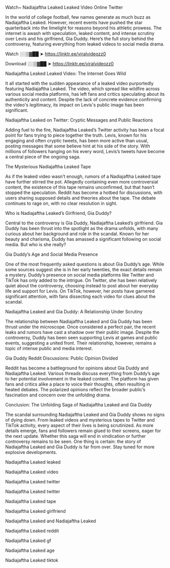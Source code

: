 Watch~ Nadiajaftha Leaked Leaked Video Online Twitter

In the world of college football, few names generate as much buzz as Nadiajaftha Leaked. However, recent events have pushed the star quarterback into the limelight for reasons beyond his athletic prowess. The internet is awash with speculation, leaked content, and intense scrutiny over Levis and his girlfriend, Gia Duddy. Here’s the full story behind the controversy, featuring everything from leaked videos to social media drama.

Watch ░░▒▓██ ➤ https://linktr.ee/viralvideozz0

Download ░░▒▓██ ➤ https://linktr.ee/viralvideozz0

Nadiajaftha Leaked Leaked Video: The Internet Goes Wild

It all started with the sudden appearance of a leaked video purportedly featuring Nadiajaftha Leaked. The video, which spread like wildfire across various social media platforms, has left fans and critics speculating about its authenticity and content. Despite the lack of concrete evidence confirming the video's legitimacy, its impact on Levis's public image has been significant.

Nadiajaftha Leaked on Twitter: Cryptic Messages and Public Reactions

Adding fuel to the fire, Nadiajaftha Leaked’s Twitter activity has been a focal point for fans trying to piece together the truth. Levis, known for his engaging and often cryptic tweets, has been more active than usual, posting messages that some believe hint at his side of the story. With millions of followers hanging on his every word, Levis’s tweets have become a central piece of the ongoing saga.

The Mysterious Nadiajaftha Leaked Tape

As if the leaked video wasn’t enough, rumors of a Nadiajaftha Leaked tape have further stirred the pot. Allegedly containing even more controversial content, the existence of this tape remains unconfirmed, but that hasn’t stopped the speculation. Reddit has become a hotbed for discussions, with users sharing supposed details and theories about the tape. The debate continues to rage on, with no clear resolution in sight.

Who is Nadiajaftha Leaked’s Girlfriend, Gia Duddy?

Central to the controversy is Gia Duddy, Nadiajaftha Leaked’s girlfriend. Gia Duddy has been thrust into the spotlight as the drama unfolds, with many curious about her background and role in the scandal. Known for her beauty and charisma, Duddy has amassed a significant following on social media. But who is she really?

Gia Duddy’s Age and Social Media Presence

One of the most frequently asked questions is about Gia Duddy’s age. While some sources suggest she is in her early twenties, the exact details remain a mystery. Duddy’s presence on social media platforms like Twitter and TikTok has only added to the intrigue. On Twitter, she has been relatively quiet about the controversy, choosing instead to post about her everyday life and support for Levis. On TikTok, however, her posts have garnered significant attention, with fans dissecting each video for clues about the scandal.

Nadiajaftha Leaked and Gia Duddy: A Relationship Under Scrutiny

The relationship between Nadiajaftha Leaked and Gia Duddy has been thrust under the microscope. Once considered a perfect pair, the recent leaks and rumors have cast a shadow over their public image. Despite the controversy, Duddy has been seen supporting Levis at games and public events, suggesting a united front. Their relationship, however, remains a topic of intense public and media interest.

Gia Duddy Reddit Discussions: Public Opinion Divided

Reddit has become a battleground for opinions about Gia Duddy and Nadiajaftha Leaked. Various threads discuss everything from Duddy’s age to her potential involvement in the leaked content. The platform has given fans and critics alike a place to voice their thoughts, often resulting in heated debates. The polarized opinions reflect the broader public’s fascination and concern over the unfolding drama.

Conclusion: The Unfolding Saga of Nadiajaftha Leaked and Gia Duddy

The scandal surrounding Nadiajaftha Leaked and Gia Duddy shows no signs of dying down. From leaked videos and mysterious tapes to Twitter and TikTok activity, every aspect of their lives is being scrutinized. As more details emerge, fans and followers remain glued to their screens, eager for the next update. Whether this saga will end in vindication or further controversy remains to be seen. One thing is certain: the story of Nadiajaftha Leaked and Gia Duddy is far from over. Stay tuned for more explosive developments.

Nadiajaftha Leaked leaked

Nadiajaftha Leaked video

Nadiajaftha Leaked twitter

Nadiajaftha Leaked twitter

Nadiajaftha Leaked tape

Nadiajaftha Leaked girlfriend

Nadiajaftha Leaked and Nadiajaftha Leaked

Nadiajaftha Leaked reddit

Nadiajaftha Leaked gf

Nadiajaftha Leaked age

Nadiajaftha Leaked tiktok